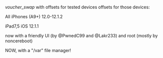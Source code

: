 *voucher_swap* with offsets for tested devices
offsets for those devices:



All iPhones (A9+) 12.0-12.1.2

iPad7,5    iOS 12.1.1

now with a friendly UI (by @PwnedC99 and @Lakr233) and root (mostly by noncereboot)

NOW, with a "/var" file manager!
